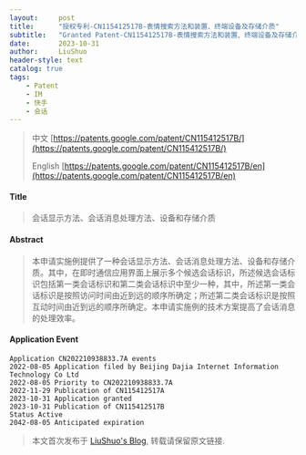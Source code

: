 ```yaml
---
layout:     post
title:      "授权专利-CN115412517B-表情搜索方法和装置、终端设备及存储介质"
subtitle:   "Granted Patent-CN115412517B-表情搜索方法和装置、终端设备及存储介质"
date:       2023-10-31
author:     LiuShuo
header-style: text
catalog: true
tags:
    - Patent
    - IM
    - 快手
    - 会话
---
```

> 中文 [https://patents.google.com/patent/CN115412517B/](https://patents.google.com/patent/CN115412517B/)
>
> English [https://patents.google.com/patent/CN115412517B/en](https://patents.google.com/patent/CN115412517B/en)

#### Title
> 会话显示方法、会话消息处理方法、设备和存储介质











#### Abstract
> 本申请实施例提供了一种会话显示方法、会话消息处理方法、设备和存储介质。其中，在即时通信应用界面上展示多个候选会话标识，所述候选会话标识包括第一类会话标识和第二类会话标识中至少一种，其中，所述第一类会话标识是按照访问时间由近到远的顺序所确定；所述第二类会话标识是按照互动时间由近到远的顺序所确定。本申请实施例的技术方案提高了会话消息的处理效率。








#### Application Event
```
Application CN202210938833.7A events 
2022-08-05 Application filed by Beijing Dajia Internet Information Technology Co Ltd
2022-08-05 Priority to CN202210938833.7A
2022-11-29 Publication of CN115412517A
2023-10-31 Application granted
2023-10-31 Publication of CN115412517B
Status Active
2042-08-05 Anticipated expiration
```
> 本文首次发布于 [LiuShuo's Blog](https://liushuo.me), 
转载请保留原文链接.
